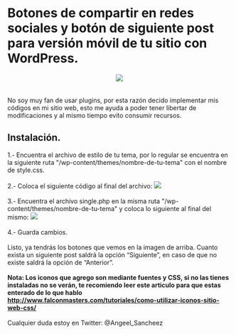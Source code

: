 <h1>Botones de compartir en redes sociales y botón de siguiente post para versión móvil de tu sitio con WordPress.</h1>
<center> 
<img src="http://www.azulweb.net/wp-content/uploads/2016/04/ShareMovil-WordPress.png">
</center>
<br><br>
No soy muy fan de usar plugins, por esta razón decido implementar mis códigos en mi sitio web, esto me ayuda a poder tener libertar de modificaciones y al mismo tiempo evito consumir recursos. 

<h2>Instalación.</h2>

1.- Encuentra el archivo de estilo de tu tema, por lo regular se encuentra en la siguiente ruta "/wp-content/themes/nombre-de-tu-tema" con el nombre de style.css.
<br><br>
2.- Coloca el siguiente código al final del archivo:
<img src="http://www.azulweb.net/wp-content/uploads/2016/04/CSS.png">
<br><br>
3.- Encuentra el archivo single.php en la misma ruta "/wp-content/themes/nombre-de-tu-tema" y coloca lo siguiente al final del mismo:
<img src="http://www.azulweb.net/wp-content/uploads/2016/04/HTML-PHP.png">
<br><br>
4.- Guarda cambios.
<br><br>
Listo, ya tendrás los botones que vemos en la imagen de arriba. Cuanto exista un siguiente post saldrá la opción “Siguiente”, en caso de que no existe saldrá la opción de “Anterior”.
<br><br>
<b>Nota: Los iconos que agrego son mediante fuentes y CSS, si no las tienes instaladas no se verán, te recomiendo leer este articulo para que estas enterado de lo que hablo http://www.falconmasters.com/tutoriales/como-utilizar-iconos-sitio-web-css/</b>
<br><br>
Cualquier duda estoy en Twitter:  @Angeel_Sancheez

